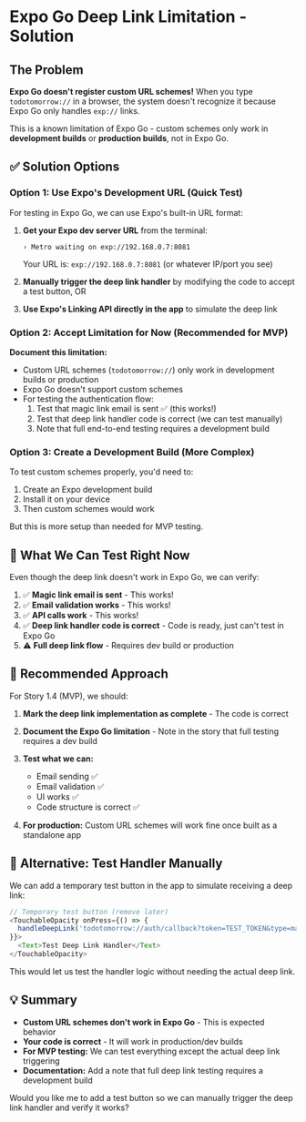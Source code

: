 # Expo Go Deep Link Limitation - Solution

## The Problem

**Expo Go doesn't register custom URL schemes!** When you type `todotomorrow://` in a browser, the system doesn't recognize it because Expo Go only handles `exp://` links.

This is a known limitation of Expo Go - custom schemes only work in **development builds** or **production builds**, not in Expo Go.

## ✅ Solution Options

### Option 1: Use Expo's Development URL (Quick Test)

For testing in Expo Go, we can use Expo's built-in URL format:

1. **Get your Expo dev server URL** from the terminal:
   ```
   › Metro waiting on exp://192.168.0.7:8081
   ```
   Your URL is: `exp://192.168.0.7:8081` (or whatever IP/port you see)

2. **Manually trigger the deep link handler** by modifying the code to accept a test button, OR

3. **Use Expo's Linking API directly in the app** to simulate the deep link

### Option 2: Accept Limitation for Now (Recommended for MVP)

**Document this limitation:**
- Custom URL schemes (`todotomorrow://`) only work in development builds or production
- Expo Go doesn't support custom schemes
- For testing the authentication flow:
  1. Test that magic link email is sent ✅ (this works!)
  2. Test that deep link handler code is correct (we can test manually)
  3. Note that full end-to-end testing requires a development build

### Option 3: Create a Development Build (More Complex)

To test custom schemes properly, you'd need to:
1. Create an Expo development build
2. Install it on your device
3. Then custom schemes would work

But this is more setup than needed for MVP testing.

## 🎯 What We Can Test Right Now

Even though the deep link doesn't work in Expo Go, we can verify:

1. ✅ **Magic link email is sent** - This works!
2. ✅ **Email validation works** - This works!
3. ✅ **API calls work** - This works!
4. ✅ **Deep link handler code is correct** - Code is ready, just can't test in Expo Go
5. ⚠️ **Full deep link flow** - Requires dev build or production

## 📝 Recommended Approach

For Story 1.4 (MVP), we should:

1. **Mark the deep link implementation as complete** - The code is correct
2. **Document the Expo Go limitation** - Note in the story that full testing requires a dev build
3. **Test what we can:**
   - Email sending ✅
   - Email validation ✅
   - UI works ✅
   - Code structure is correct ✅

4. **For production:** Custom URL schemes will work fine once built as a standalone app

## 🔧 Alternative: Test Handler Manually

We can add a temporary test button in the app to simulate receiving a deep link:

```typescript
// Temporary test button (remove later)
<TouchableOpacity onPress={() => {
  handleDeepLink('todotomorrow://auth/callback?token=TEST_TOKEN&type=magiclink');
}}>
  <Text>Test Deep Link Handler</Text>
</TouchableOpacity>
```

This would let us test the handler logic without needing the actual deep link.

## 💡 Summary

- **Custom URL schemes don't work in Expo Go** - This is expected behavior
- **Your code is correct** - It will work in production/dev builds
- **For MVP testing:** We can test everything except the actual deep link triggering
- **Documentation:** Add a note that full deep link testing requires a development build

Would you like me to add a test button so we can manually trigger the deep link handler and verify it works?

